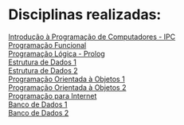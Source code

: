 # Disciplinas realizadas:

[Introdução à Programação de Computadores - IPC](https://github.com/annaletycia/IPC) <br/>
[Programação Funcional](https://github.com/annaletycia/PF) <br/>
[Programação Lógica - Prolog]() <br/>
[Estrutura de Dados 1](https://github.com/annaletycia/ED1) <br/>
[Estrutura de Dados 2](https://github.com/annaletycia/ED2) <br/>
[Programação Orientada à Objetos 1](https://github.com/annaletycia/POO1) <br/>
[Programação Orientada à Objetos 2](https://github.com/annaletycia/POO2) <br/>
[Programação para Internet](https://github.com/annaletycia/PPI) <br/>
[Banco de Dados 1](https://github.com/annaletycia/BD1)  <br/>
[Banco de Dados 2](https://github.com/annaletycia/BD2) <br/>
